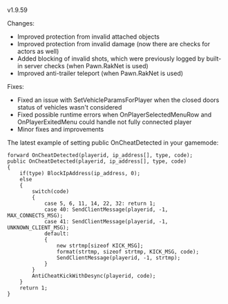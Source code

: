v1.9.59

Changes:
* Improved protection from invalid attached objects
* Improved protection from invalid damage (now there are checks for actors as well)
* Added blocking of invalid shots, which were previously logged by built-in server checks (when Pawn.RakNet is used)
* Improved anti-trailer teleport (when Pawn.RakNet is used)

Fixes:
* Fixed an issue with SetVehicleParamsForPlayer when the closed doors status of vehicles wasn't considered
* Fixed possible runtime errors when OnPlayerSelectedMenuRow and OnPlayerExitedMenu could handle not fully connected player
* Minor fixes and improvements

The latest example of setting public OnCheatDetected in your gamemode:
```pawn
forward OnCheatDetected(playerid, ip_address[], type, code);
public OnCheatDetected(playerid, ip_address[], type, code)
{
	if(type) BlockIpAddress(ip_address, 0);
	else
	{
		switch(code)
		{
			case 5, 6, 11, 14, 22, 32: return 1;
			case 40: SendClientMessage(playerid, -1, MAX_CONNECTS_MSG);
			case 41: SendClientMessage(playerid, -1, UNKNOWN_CLIENT_MSG);
			default:
			{
				new strtmp[sizeof KICK_MSG];
				format(strtmp, sizeof strtmp, KICK_MSG, code);
				SendClientMessage(playerid, -1, strtmp);
			}
		}
		AntiCheatKickWithDesync(playerid, code);
	}
	return 1;
}
```
